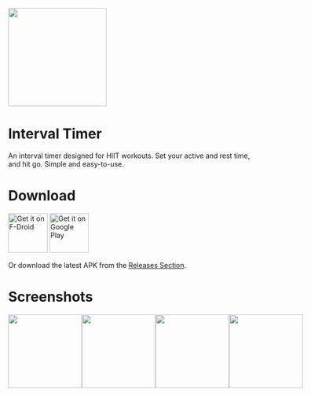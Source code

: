 <img src="https://github.com/randombits-dev/interval-timer/raw/main/metadata/en-US/images/featureGraphic.png" height="200"/>

# Interval Timer

An interval timer designed for HIIT workouts. Set your active and rest time, and hit go. Simple and easy-to-use.

# Download

[<img src="https://fdroid.gitlab.io/artwork/badge/get-it-on.png"
     alt="Get it on F-Droid"
     height="80">](https://f-droid.org/packages/dev.randombits.intervaltimer/)
[<img src="https://play.google.com/intl/en_us/badges/images/generic/en-play-badge.png"
     alt="Get it on Google Play"
     height="80">](https://play.google.com/store/apps/details?id=dev.randombits.intervaltimer)

Or download the latest APK from the [Releases Section](https://github.com/randombits-dev/interval-timer/releases/latest).

# Screenshots

<div style="display: flex">
<img src="https://github.com/randombits-dev/interval-timer/raw/main/metadata/en-US/images/phoneScreenshots/1.png" width="150px"/>
<img src="https://github.com/randombits-dev/interval-timer/raw/main/metadata/en-US/images/phoneScreenshots/2.png" width="150px"/>
<img src="https://github.com/randombits-dev/interval-timer/raw/main/metadata/en-US/images/phoneScreenshots/3.png" width="150px"/>
<img src="https://github.com/randombits-dev/interval-timer/raw/main/metadata/en-US/images/phoneScreenshots/4.png" width="150px"/>
</div>
